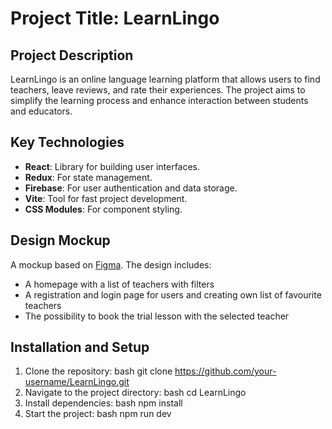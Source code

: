 # Project Title: LearnLingo

## Project Description

LearnLingo is an online language learning platform that allows users to find teachers, leave reviews, and rate their experiences. The project aims to simplify the learning process and enhance interaction between students and educators.

## Key Technologies

- **React**: Library for building user interfaces.
- **Redux**: For state management.
- **Firebase**: For user authentication and data storage.
- **Vite**: Tool for fast project development.
- **CSS Modules**: For component styling.

## Design Mockup

A mockup based on [Figma](https://www.figma.com/design/dewf5jVviSTuWMMyU3d8Mc/Learn-Lingo?node-id=4-137&node-type=frame&t=C1I8KPvUxjKws3Cp-0). The design includes:

- A homepage with a list of teachers with filters
- A registration and login page for users and creating own list of favourite teachers
- The possibility to book the trial lesson with the selected teacher

## Installation and Setup

1. Clone the repository:
   bash
   git clone https://github.com/your-username/LearnLingo.git
2. Navigate to the project directory:
   bash
   cd LearnLingo
3. Install dependencies:
   bash
   npm install
4. Start the project:
   bash
   npm run dev
